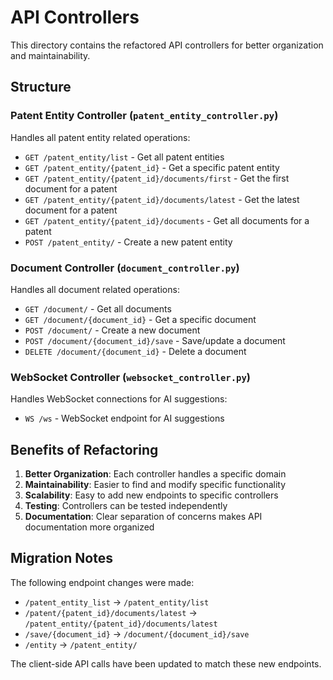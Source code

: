 # API Controllers

This directory contains the refactored API controllers for better organization and maintainability.

## Structure

### Patent Entity Controller (`patent_entity_controller.py`)
Handles all patent entity related operations:

- `GET /patent_entity/list` - Get all patent entities
- `GET /patent_entity/{patent_id}` - Get a specific patent entity
- `GET /patent_entity/{patent_id}/documents/first` - Get the first document for a patent
- `GET /patent_entity/{patent_id}/documents/latest` - Get the latest document for a patent
- `GET /patent_entity/{patent_id}/documents` - Get all documents for a patent
- `POST /patent_entity/` - Create a new patent entity

### Document Controller (`document_controller.py`)
Handles all document related operations:

- `GET /document/` - Get all documents
- `GET /document/{document_id}` - Get a specific document
- `POST /document/` - Create a new document
- `POST /document/{document_id}/save` - Save/update a document
- `DELETE /document/{document_id}` - Delete a document

### WebSocket Controller (`websocket_controller.py`)
Handles WebSocket connections for AI suggestions:

- `WS /ws` - WebSocket endpoint for AI suggestions

## Benefits of Refactoring

1. **Better Organization**: Each controller handles a specific domain
2. **Maintainability**: Easier to find and modify specific functionality
3. **Scalability**: Easy to add new endpoints to specific controllers
4. **Testing**: Controllers can be tested independently
5. **Documentation**: Clear separation of concerns makes API documentation more organized

## Migration Notes

The following endpoint changes were made:
- `/patent_entity_list` → `/patent_entity/list`
- `/patent/{patent_id}/documents/latest` → `/patent_entity/{patent_id}/documents/latest`
- `/save/{document_id}` → `/document/{document_id}/save`
- `/entity` → `/patent_entity/`

The client-side API calls have been updated to match these new endpoints. 